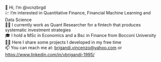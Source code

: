 👋 Hi, I’m @vcnzbrgd  
💹 I’m interested in Quantitative Finance, Financial Machine Learning and Data Science  
🏄🏻 I currently work as Quant Researcher for a fintech that produces systematic investment strategies  
🎓 I hold a MSc in Economics and a Bsc in Finance from Bocconi University  
🧑‍💻 Here I share some projects I developed in my free time  
📫 You can reach me at: brigandi.vincenzo@yahoo.com or https://www.linkedin.com/in/vbrigandi-1995/  

<!---
vcnzbrgd/vcnzbrgd is a ✨ special ✨ repository because its `README.md` (this file) appears on your GitHub profile.
You can click the Preview link to take a look at your changes.
--->
